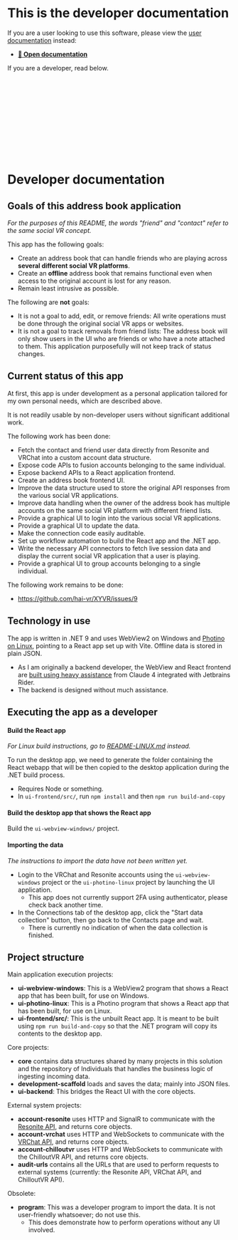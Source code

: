 ﻿# This is the developer documentation

If you are a user looking to use this software, please view the [user documentation]((https://docs.hai-vr.dev/docs/products/xyvr)) instead:

- **[📘 Open documentation](https://docs.hai-vr.dev/docs/products/xyvr)**

If you are a developer, read below.

&nbsp;

&nbsp;

&nbsp;

&nbsp;

&nbsp;

&nbsp;

# Developer documentation

## Goals of this address book application

*For the purposes of this README, the words "friend" and "contact" refer to the same social VR concept.*

This app has the following goals:
- Create an address book that can handle friends who are playing across **several different social VR platforms**.
- Create an **offline** address book that remains functional even when access to the original account is lost for any reason.
- Remain least intrusive as possible.

The following are **not** goals:
- It is not a goal to add, edit, or remove friends: All write operations must be done through the original social VR apps or websites.
- It is not a goal to track removals from friend lists: The address book will only show users in the UI who are friends or who have
  a note attached to them. This application purposefully will not keep track of status changes.

## Current status of this app

At first, this app is under development as a personal application tailored for my own personal needs, which are described above.

It is not readily usable by non-developer users without significant additional work.

The following work has been done:
- Fetch the contact and friend user data directly from Resonite and VRChat into a custom account data structure.
- Expose code APIs to fusion accounts belonging to the same individual.
- Expose backend APIs to a React application frontend.
- Create an address book frontend UI.
- Improve the data structure used to store the original API responses from the various social VR applications.
- Improve data handling when the owner of the address book has multiple accounts on the same social VR platform with different friend lists.
- Provide a graphical UI to login into the various social VR applications.
- Provide a graphical UI to update the data.
- Make the connection code easily auditable.
- Set up workflow automation to build the React app and the .NET app.
- Write the necessary API connectors to fetch live session data and display the current social VR application that a user is playing.
- Provide a graphical UI to group accounts belonging to a single individual.

The following work remains to be done:
- https://github.com/hai-vr/XYVR/issues/9

## Technology in use

The app is written in .NET 9 and uses WebView2 on Windows and [Photino on Linux](./README-LINUX.md), pointing to a React app set up with Vite.
Offline data is stored in plain JSON.
- As I am originally a backend developer, the WebView and React frontend are [built using heavy assistance](ui-frontend/src/README.md) from Claude 4 integrated
  with Jetbrains Rider.
- The backend is designed without much assistance.

## Executing the app as a developer

#### Build the React app

*For Linux build instructions, go to [README-LINUX.md](./README-LINUX.md) instead.*

To run the desktop app, we need to generate the folder containing the React webapp that will be then copied to the desktop application
during the .NET build process.

- Requires Node or something.
- In `ui-frontend/src/`, run `npm install` and then `npm run build-and-copy`

#### Build the desktop app that shows the React app

Build the `ui-webview-windows/` project.

#### Importing the data

*The instructions to import the data have not been written yet.*

- Login to the VRChat and Resonite accounts using the `ui-webview-windows` project or the `ui-photino-linux` project by launching the UI application.
    - This app does not currently support 2FA using authenticator, please check back another time.
- In the Connections tab of the desktop app, click the "Start data collection" button, then go back to the Contacts page and wait.
    - There is currently no indication of when the data collection is finished.

## Project structure

Main application execution projects:

- **ui-webview-windows**: This is a WebView2 program that shows a React app that has been built, for use on Windows.
- **ui-photino-linux**: This is a Photino program that shows a React app that has been built, for use on Linux.
- **ui-frontend/src/**: This is the unbuilt React app. It is meant to be built using `npm run build-and-copy` so that the .NET program will copy its contents to the desktop app.

Core projects:

- **core** contains data structures shared by many projects in this solution and the repository of Individuals that handles the business logic of ingesting incoming data.
- **development-scaffold** loads and saves the data; mainly into JSON files.
- **ui-backend**: This bridges the React UI with the core objects.

External system projects:

- **account-resonite** uses HTTP and SignalR to communicate with the [Resonite API](https://wiki.resonite.com/API), and returns core objects.
- **account-vrchat** uses HTTP and WebSockets to communicate with the [VRChat API](https://vrchat.community), and returns core objects.
- **account-chilloutvr** uses HTTP and WebSockets to communicate with the ChilloutVR API, and returns core objects.
- **audit-urls** contains all the URLs that are used to perform requests to external systems (currently: the Resonite API, VRChat API, and ChilloutVR API).

Obsolete:
- **program**: This was a developer program to import the data. It is not user-friendly whatsoever; do not use this.
  - This does demonstrate how to perform operations without any UI involved.
